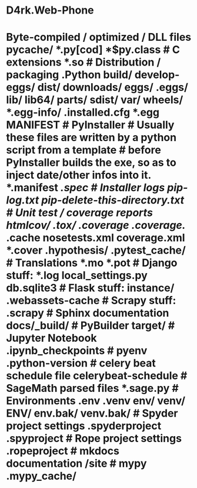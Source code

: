 # D4rk.Web-Phone
# Byte-compiled / optimized / DLL files __pycache__/ *.py[cod] *$py.class  # C extensions *.so  # Distribution / packaging .Python build/ develop-eggs/ dist/ downloads/ eggs/ .eggs/ lib/ lib64/ parts/ sdist/ var/ wheels/ *.egg-info/ .installed.cfg *.egg MANIFEST  # PyInstaller #  Usually these files are written by a python script from a template #  before PyInstaller builds the exe, so as to inject date/other infos into it. *.manifest *.spec  # Installer logs pip-log.txt pip-delete-this-directory.txt  # Unit test / coverage reports htmlcov/ .tox/ .coverage .coverage.* .cache nosetests.xml coverage.xml *.cover .hypothesis/ .pytest_cache/  # Translations *.mo *.pot  # Django stuff: *.log local_settings.py db.sqlite3  # Flask stuff: instance/ .webassets-cache  # Scrapy stuff: .scrapy  # Sphinx documentation docs/_build/  # PyBuilder target/  # Jupyter Notebook .ipynb_checkpoints  # pyenv .python-version  # celery beat schedule file celerybeat-schedule  # SageMath parsed files *.sage.py  # Environments .env .venv env/ venv/ ENV/ env.bak/ venv.bak/  # Spyder project settings .spyderproject .spyproject  # Rope project settings .ropeproject  # mkdocs documentation /site  # mypy .mypy_cache/
